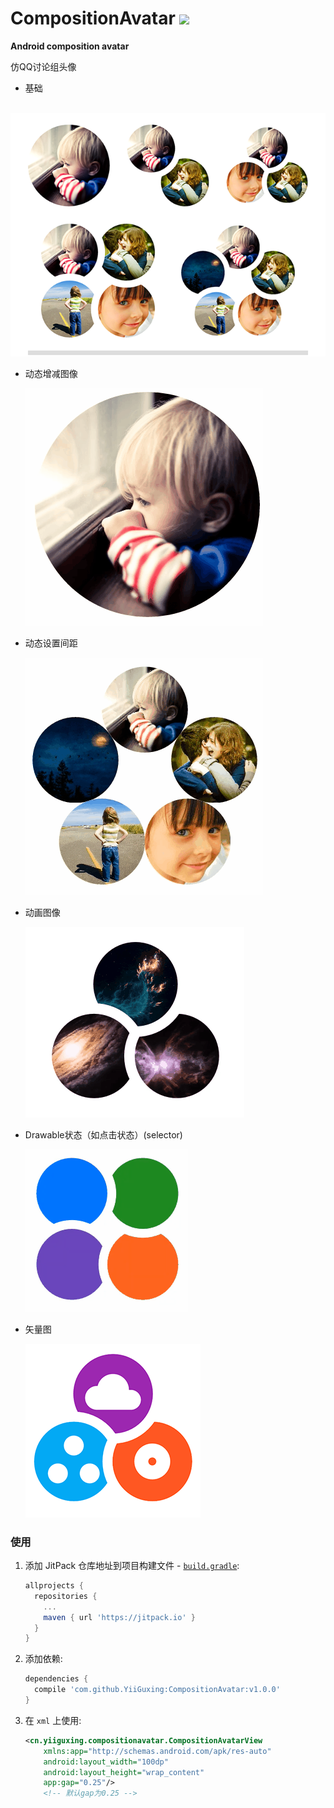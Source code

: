 # CompositionAvatar [![](https://jitpack.io/v/YiiGuxing/CompositionAvatar.svg)](https://jitpack.io/#YiiGuxing/CompositionAvatar)
**Android composition avatar**

仿QQ讨论组头像

- 基础
  
  ![基础](./images/base.png)

- 动态增减图像
  
  ![动态](./images/dynamic_drawables.gif)

- 动态设置间距
  
  ![动态](./images/dynamic_gap.gif)

- 动画图像
  
  ![动画](./images/animation.gif)

- Drawable状态（如点击状态）(selector)
  
  ![状态](./images/state.gif)

- 矢量图
  
  ![状态](./images/vector.png)

### 使用
1. 添加 JitPack 仓库地址到项目构建文件 - [`build.gradle`](./build.gradle):
   ```groovy
   allprojects {
     repositories {
       ...
       maven { url 'https://jitpack.io' }
     }
   }
   ```
2. 添加依赖:
   ```groovy
   dependencies {
     compile 'com.github.YiiGuxing:CompositionAvatar:v1.0.0'
   }
   ```
3. 在 `xml` 上使用:
   ```xml
   <cn.yiiguxing.compositionavatar.CompositionAvatarView
       xmlns:app="http://schemas.android.com/apk/res-auto"
       android:layout_width="100dp"
       android:layout_height="wrap_content"
       app:gap="0.25"/>
       <!-- 默认gap为0.25 -->
   ```
